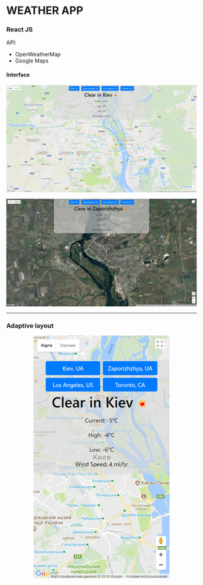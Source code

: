 # WEATHER APP

### React JS

API:
* OpenWeatherMap
* Google Maps

<p align="center">
	<h4>Interface</h4>
</p>

![Image of Interface1](Screenshots/Interface1.jpg)

![Image of Interface2](Screenshots/Interface2.jpg)

<hr>

<p align="center">
	<h3>Adaptive layout</h3>
</p>

<p align="center">
	<img src="Screenshots/Mobile.jpg" alt="Mobile">
</p>

